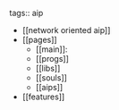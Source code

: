 tags:: aip

- [[network oriented aip]]
- [[pages]]
	- [[main]]:
	- [[progs]]
	- [[libs]]
	- [[souls]]
	- [[aips]]
- [[features]]